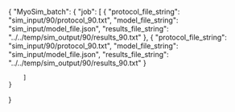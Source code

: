 {
    "MyoSim_batch":
    {
        "job":
        [
            {
                "protocol_file_string": "sim_input/90/protocol_90.txt",
                "model_file_string": "sim_input/model_file.json",
                "results_file_string": "../../temp/sim_output/90/results_90.txt"
            },
            {
                "protocol_file_string": "sim_input/90/protocol_90.txt",
                "model_file_string": "sim_input/model_file.json",
                "results_file_string": "../../temp/sim_output/90/results_90.txt"
            }

        ]
    }
}